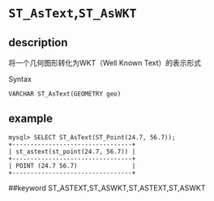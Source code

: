 # `ST_AsText`,`ST_AsWKT`
## description

将一个几何图形转化为WKT（Well Known Text）的表示形式

 Syntax

`VARCHAR ST_AsText(GEOMETRY geo)`

## example

```
mysql> SELECT ST_AsText(ST_Point(24.7, 56.7));
+---------------------------------+
| st_astext(st_point(24.7, 56.7)) |
+---------------------------------+
| POINT (24.7 56.7)               |
+---------------------------------+
```
##keyword
ST_ASTEXT,ST_ASWKT,ST,ASTEXT,ST,ASWKT
